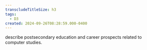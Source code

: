 ```yaml
---
transcludeTitleSize: h3
tags:
  - D3
created: 2024-09-26T08:28:59.000-0400
---
```

describe postsecondary education and career prospects related to computer studies.